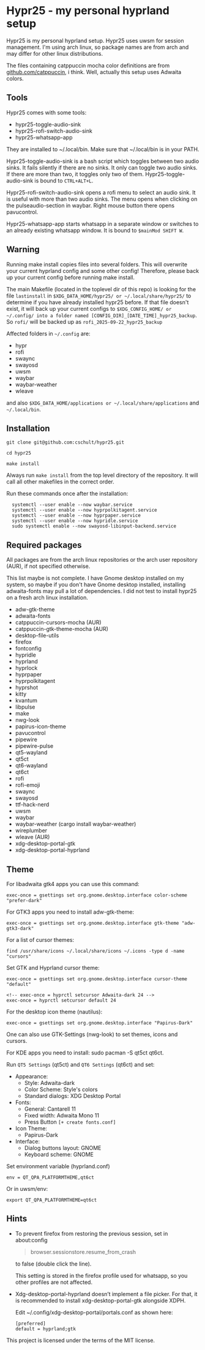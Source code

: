 # Hypr25 - my personal hyprland setup

Hypr25 is my personal hyprland setup.
Hypr25 uses uwsm for session management. I'm using arch linux, so package names
are from arch and may differ for other linux distributions.

The files containing catppuccin mocha color definitions are from
[github.com/catppuccin](https://github.com/catppuccin/), i think.
Well, actually this setup uses Adwaita colors.

## Tools

Hypr25 comes with some tools:

- hypr25-toggle-audio-sink
- hypr25-rofi-switch-audio-sink
- hypr25-whatsapp-app

They are installed to ~/.local/bin. Make sure that ~/.local/bin is in your PATH.

Hypr25-toggle-audio-sink is a bash script which toggles between two
audio sinks. It fails silently if there are no sinks. It only
can toggle two audio sinks. If there are more than two, it toggles
only two of them. Hypr25-toggle-audio-sink is bound to `CTRL+ALT+L`.

Hypr25-rofi-switch-audio-sink opens a rofi menu to select an audio sink.
It is useful with more than two audio sinks.
The menu opens when clicking on the pulseaudio-section in waybar.
Right mouse button there opens pavucontrol.

Hypr25-whatsapp-app starts whatsapp in a separate window or switches
to an already existing whatsapp window. It is bound to `$mainMod SHIFT W`.

## Warning

Running make install copies files into several folders. This will overwrite your
current hyprland config and some other config! Therefore, please back up your
current config before running make install.

The main Makefile (located in the toplevel dir of this repo) is looking for the
file `lastinstall` in `$XDG_DATA_HOME/hypr25/ or ~/.local/share/hypr25/` to
determine if you have already installed hypr25 before. If that file doesn't exist,
it will back up your current configs to `$XDG_CONFIG_HOME/ or ~/.config/ into
a folder named [CONFIG_DIR]_[DATE_TIME]_hypr25_backup`. So `rofi/` will be
backed up as `rofi_2025-09-22_hypr25_backup`

Affected folders in `~/.config` are:

- hypr
- rofi
- swaync
- swayosd
- uwsm
- waybar
- waybar-weather
- wleave

and also `$XDG_DATA_HOME/applications or ~/.local/share/applications` and `~/.local/bin`.

## Installation

    git clone git@github.com:cschult/hypr25.git

    cd hypr25

    make install

Always run `make install` from the top level directory of the repository. It will
call all other makefiles in the correct order.

Run these commands once after the installation:

      systemctl --user enable --now waybar.service
      systemctl --user enable --now hyprpolkitagent.service
      systemctl --user enable --now hyprpaper.service
      systemctl --user enable --now hypridle.service
      sudo systemctl enable --now swayosd-libinput-backend.service

## Required packages

All packages are from the arch linux repositories or the arch user
repository (AUR), if not specified otherwise.

This list maybe is not complete. I have Gnome desktop installed on my system,
so maybe if you don't have Gnome desktop installed, installing adwaita-fonts
may pull a lot of dependencies. I did not test to install hypr25 on a fresh
arch linux installation.

- adw-gtk-theme
- adwaita-fonts
- catppuccin-cursors-mocha (AUR)
- catppuccin-gtk-theme-mocha (AUR)
- desktop-file-utils
- firefox
- fontconfig
- hypridle
- hyprland
- hyprlock
- hyprpaper
- hyprpolkitagent
- hyprshot
- kitty
- kvantum
- libpulse
- make
- nwg-look
- papirus-icon-theme
- pavucontrol
- pipewire
- pipewire-pulse
- qt5-wayland
- qt5ct
- qt6-wayland
- qt6ct
- rofi
- rofi-emoji
- swaync
- swayosd
- ttf-hack-nerd
- uwsm
- waybar
- waybar-weather (cargo install waybar-weather)
- wireplumber
- wleave (AUR)
- xdg-desktop-portal-gtk
- xdg-desktop-portal-hyprland

## Theme

For libadwaita gtk4 apps you can use this command:

    exec-once = gsettings set org.gnome.desktop.interface color-scheme "prefer-dark"

For GTK3 apps you need to install adw-gtk-theme:

    exec-once = gsettings set org.gnome.desktop.interface gtk-theme "adw-gtk3-dark"

For a list of cursor themes:

    find /usr/share/icons ~/.local/share/icons ~/.icons -type d -name "cursors"

Set GTK and Hyprland cursor theme:

    exec-once = gsettings set org.gnome.desktop.interface cursor-theme "default"

    <!-- exec-once = hyprctl setcursor Adwaita-dark 24 -->
    exec-once = hyprctl setcursor default 24

For the desktop icon theme (nautilus):

    exec-once = gsettings set org.gnome.desktop.interface "Papirus-Dark"

One can also use GTK-Settings (nwg-look) to set themes, icons and cursors.

For KDE apps you need to install: sudo pacman -S qt5ct qt6ct.

Run `QT5 Settings` (qt5ct) and `QT6 Settings` (qt6ct) and set:

- Appearance:
  - Style: Adwaita-dark
  - Color Scheme: Style's colors
  - Standard dialogs: XDG Desktop Portal
- Fonts:
  - General: Cantarell 11
  - Fixed width: Adwaita Mono 11
  - Press Button `[+ create fonts.conf]`
- Icon Theme:
  - Papirus-Dark
- Interface:
  - Dialog buttons layout: GNOME
  - Keyboard scheme: GNOME

Set environment variable (hyprland.conf)

    env = QT_QPA_PLATFORMTHEME,qt6ct

Or in uwsm/env:

    export QT_QPA_PLATFORMTHEME=qt6ct

## Hints

- To prevent firefox from restoring the previous session, set in about:config

  > browser.sessionstore.resume_from_crash

  to false (double click the line).

  This setting is stored in the firefox profile used for whatsapp, so you other
  profiles are not affected.

- Xdg-desktop-portal-hyprland doesn’t implement a file picker. For that, it is
  recommended to install xdg-desktop-portal-gtk alongside XDPH.

  Edit ~/.config/xdg-desktop-portal/portals.conf as shown here:

  ```
  [preferred]
  default = hyprland;gtk
  ```

This project is licensed under the terms of the MIT license.
